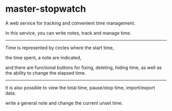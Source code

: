 # master-stopwatch

A web service for tracking and convenient time management.

In this service, you can write notes, track and manage time.

---

Time is represented by circles where the start time,

the time spent, a note are indicated,

and there are functional buttons for fixing, deleting, hiding time, as well as the ability to change the elapsed time.

---

It is also possible to view the total time, pause/stop time, import/export data.

write a general note and change the current unset time.

